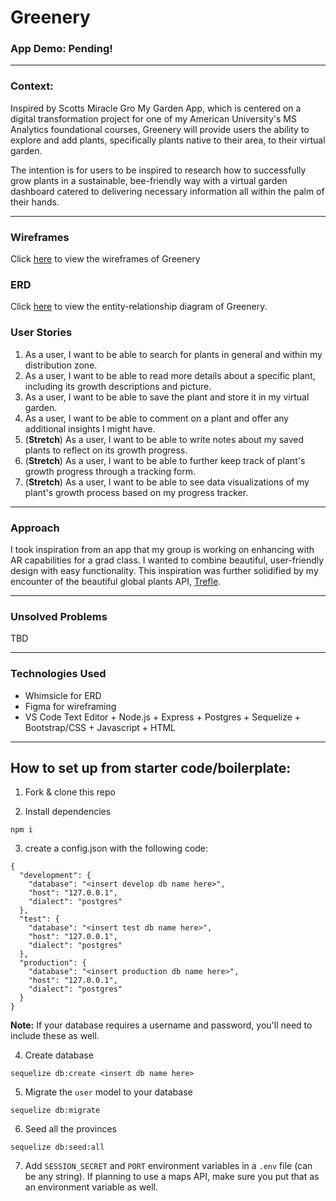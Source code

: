# Greenery

### App Demo: Pending!
<!-- Click [here!](TBD) -->
----------------------------------------------


### Context: 
Inspired by Scotts Miracle Gro My Garden App, which is centered on a digital transformation project for one of my American University's MS Analytics foundational courses, Greenery will provide users the ability to explore and add plants, specifically plants native to their area, to their virtual garden. 

The intention is for users to be inspired to research how to successfully grow plants in a sustainable, bee-friendly way with a virtual garden dashboard catered to delivering necessary information all within the palm of their hands.

----------------------------------------------------------
### Wireframes

Click [here](https://www.figma.com/file/BK1JJaT9Xe3EENsCIF8sxZ/Greenery?node-id=0%3A1) to view the wireframes of Greenery 

### ERD 

Click [here](https://whimsical.com/greenery-erd-P6bCadqEwB85K6B6UhSsXM) to view the entity-relationship diagram of Greenery.

### User Stories

1. As a user, I want to be able to search for plants in general and within my distribution zone. 
2. As a user, I want to be able to read more details about a specific plant, including its growth descriptions and picture. 
3. As a user, I want to be able to save the plant and store it in my virtual garden.
4. As a user, I want to be able to comment on a plant and offer any additional insights I might have. 
5. (**Stretch**) As a user, I want to be able to write notes about my saved plants to reflect on its growth progress.
6. (**Stretch**) As a user, I want to be able to further keep track of plant's growth progress through a tracking form.  
7. (**Stretch**) As a user, I want to be able to see data visualizations of my plant's growth process based on my progress tracker.

----------------------------------------------------------
### Approach

I took inspiration from an app that my group is working on enhancing with AR capabilities for a grad class. I wanted to combine beautiful, user-friendly design with easy functionality. This inspiration was further solidified by my encounter of the beautiful global plants API, [Trefle](https://trefle.io./). 

----------------------------------------------------------
### Unsolved Problems

TBD

----------------------------------------------------------
### Technologies Used
* Whimsicle for ERD 
* Figma for wireframing
* VS Code Text Editor + Node.js + Express + Postgres + Sequelize + Bootstrap/CSS + Javascript + HTML
----------------------------------------------------------
## How to set up from starter code/boilerplate: 

1. Fork & clone this repo

2. Install dependencies
```
npm i
```

3. create a config.json with the following code: 
```
{
  "development": {
    "database": "<insert develop db name here>",
    "host": "127.0.0.1",
    "dialect": "postgres"
  },
  "test": {
    "database": "<insert test db name here>",
    "host": "127.0.0.1",
    "dialect": "postgres"
  },
  "production": {
    "database": "<insert production db name here>",
    "host": "127.0.0.1",
    "dialect": "postgres"
  }
}

```
**Note:** If your database requires a username and password, you'll need to include these as well.

4. Create database
```
sequelize db:create <insert db name here>
```
5. Migrate the `user` model to your database
```
sequelize db:migrate
```
6. Seed all the provinces
```
sequelize db:seed:all
```
7. Add `SESSION_SECRET` and `PORT` environment variables in a `.env` file (can be any string). If planning to use a maps API, make sure you put that as an environment variable as well.


